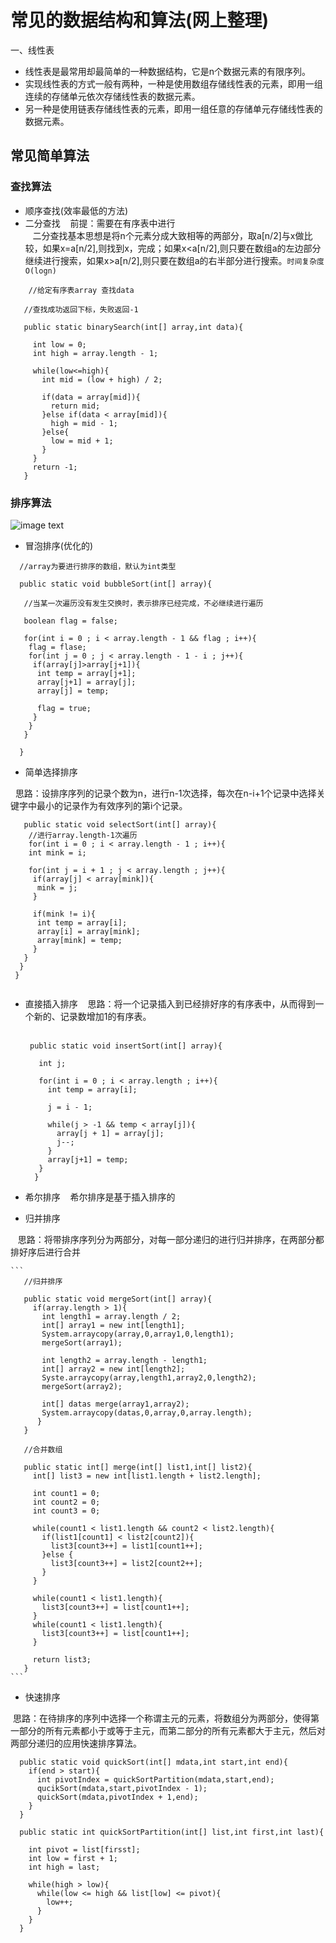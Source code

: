 # 常见的数据结构和算法(网上整理)

一、线性表  
- 线性表是最常用却最简单的一种数据结构，它是n个数据元素的有限序列。  
- 实现线性表的方式一般有两种，一种是使用数组存储线性表的元素，即用一组连续的存储单元依次存储线性表的数据元素。
- 另一种是使用链表存储线性表的元素，即用一组任意的存储单元存储线性表的数据元素。

## 常见简单算法

### 查找算法  
- 顺序查找(效率最低的方法)
- 二分查找
    前提：需要在有序表中进行  
    二分查找基本思想是将n个元素分成大致相等的两部分，取a[n/2]与x做比较，如果x=a[n/2],则找到x，完成；如果x<a[n/2],则只要在数组a的左边部分继续进行搜索，如果x>a[n/2],则只要在数组a的右半部分进行搜索。`时间复杂度O(logn)`       
  
 ```
     //给定有序表array 查找data  

    //查找成功返回下标，失败返回-1   

    public static binarySearch(int[] array,int data){

      int low = 0;
      int high = array.length - 1;

      while(low<=high){
        int mid = (low + high) / 2;

        if(data = array[mid]){
          return mid;
        }else if(data < array[mid]){
          high = mid - 1;
        }else{
          low = mid + 1;
        }
      }
      return -1;
    }
 ```
      
### 排序算法 
![image text](http://upload-images.jianshu.io/upload_images/2243690-da1c8b997a16c17c.png?imageMogr2/auto-orient/strip%7CimageView2/2)

- 冒泡排序(优化的)

```
  //array为要进行排序的数组，默认为int类型

  public static void bubbleSort(int[] array){
   
   //当某一次遍历没有发生交换时，表示排序已经完成，不必继续进行遍历
   
   boolean flag = false;
   
   for(int i = 0 ; i < array.length - 1 && flag ; i++){
    flag = flase;
    for(int j = 0 ; j < array.length - 1 - i ; j++){
     if(array[j]>array[j+1]){
      int temp = array[j+1];
      array[j+1] = array[j];
      array[j] = temp;
      
      flag = true;
     }
    }
   } 
   
  }
 ```
 
 - 简单选择排序
 
   思路：设排序序列的记录个数为n，进行n-1次选择，每次在n-i+1个记录中选择关键字中最小的记录作为有效序列的第i个记录。  
   
   ```
    public static void selectSort(int[] array){
     //进行array.length-1次遍历
     for(int i = 0 ; i < array.length - 1 ; i++){
       int mink = i;
      
       for(int j = i + 1 ; j < array.length ; j++){
        if(array[j] < array[mink]){
         mink = j;
        } 
       
        if(mink != i){
         int temp = array[i];
         array[i] = array[mink];
         array[mink] = temp;
        }
      }
     }
    }
    
  
   ```
   
- 直接插入排序
    思路：将一个记录插入到已经排好序的有序表中，从而得到一个新的、记录数增加1的有序表。  
    
    ```
     public static void insertSort(int[] array){

       int j;

       for(int i = 0 ; i < array.length ; i++){
         int temp = array[i];

         j = i - 1;

         while(j > -1 && temp < array[j]){
           array[j + 1] = array[j];
           j--;
         }
         array[j+1] = temp;
       }
      } 
     ```

- 希尔排序
    希尔排序是基于插入排序的
- 归并排序

    思路：将带排序序列分为两部分，对每一部分递归的进行归并排序，在两部分都排好序后进行合并  
    
    ```
       //归并排序

       public static void mergeSort(int[] array){
         if(array.length > 1){
           int length1 = array.length / 2;
           int[] array1 = new int[length1];
           System.arraycopy(array,0,array1,0,length1);
           mergeSort(array1);

           int length2 = array.length - length1;
           int[] array2 = new int[length2];
           Syste.arraycopy(array,length1,array2,0,length2);
           mergeSort(array2);

           int[] datas merge(array1,array2);
           System.arraycopy(datas,0,array,0,array.length);
          }
       }

       //合并数组

       public static int[] merge(int[] list1,int[] list2){
         int[] list3 = new int[list1.length + list2.length];

         int count1 = 0;
         int count2 = 0;
         int count3 = 0;

         while(count1 < list1.length && count2 < list2.length){
           if(list1[count1] < list2[count2]){
             list3[count3++] = list1[count1++];
           }else {
             list3[count3++] = list2[count2++];
           }
         }

         while(count1 < list1.length){
           list3[count3++] = list[count1++];
         }
         while(count1 < list1.length){
           list3[count3++] = list[count1++];
         }

         return list3;
       }
    ```
    
- 快速排序
 
  思路：在待排序的序列中选择一个称谓主元的元素，将数组分为两部分，使得第一部分的所有元素都小于或等于主元，而第二部分的所有元素都大于主元，然后对两部分递归的应用快速排序算法。  

```
  public static void quickSort(int[] mdata,int start,int end){
    if(end > start){
      int pivotIndex = quickSortPartition(mdata,start,end);
      qucikSort(mdata,start,pivotIndex - 1);
      quickSort(mdata,pivotIndex + 1,end);
    }
  }
  
  public static int quickSortPartition(int[] list,int first,int last){
    
    int pivot = list[firsst];
    int low = first + 1;
    int high = last;
    
    while(high > low){
      while(low <= high && list[low] <= pivot){
        low++;
      }
    }
  }

```




